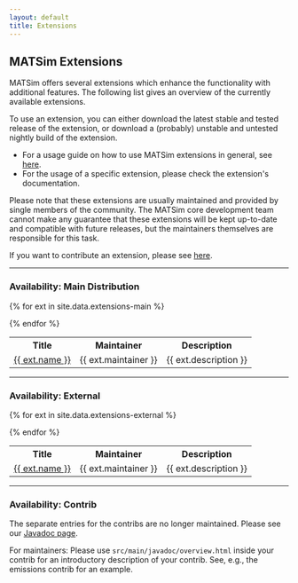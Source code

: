 ```yaml
---
layout: default
title: Extensions
---
```


## MATSim Extensions

MATSim offers several extensions which enhance the functionality with additional features. The following list gives an overview of the currently available extensions.

To use an extension, you can either download the latest stable and tested release of the extension, or download a (probably) unstable and untested nightly build of the extension.

- For a usage guide on how to use MATSim extensions in general, see [here](/docs/extensions).
- For the usage of a specific extension, please check the extension's documentation.

Please note that these extensions are usually maintained and provided by single members of the community. The MATSim core development team cannot make any guarantee that these extensions will be kept up-to-date and compatible with future releases, but the maintainers themselves are responsible for this task.

If you want to contribute an extension, please see [here](/docs/contributing/extensions).

---

### Availability: Main Distribution

<table class="extension-table">

  <tr>
    <th>Title</th><th>Maintainer</th><th>Description</th>
  </tr>

  {% for ext in site.data.extensions-main %}
    <tr>
        <td> <a href="/extension/{{ext.name | downcase }}">{{ ext.name }} </a> </td>
        <td> {{ ext.maintainer }} </td>
        <td> {{ ext.description }} </td>
    </tr>
  {% endfor %}

</table>

---

### Availability: External

<table class="extension-table">

  <tr>
    <th>Title</th><th>Maintainer</th><th>Description</th>
  </tr>

  {% for ext in site.data.extensions-external %}
    <tr>
        <td> <a href="/extension/{{ext.name | downcase }}">{{ ext.name }} </a> </td>
        <td> {{ ext.maintainer }} </td>
        <td> {{ ext.description }} </td>
    </tr>
  {% endfor %}

</table>


---

### Availability: Contrib

The separate entries for the contribs are no longer maintained.   Please see our [Javadoc page](/javadoc).

For maintainers: Please use `src/main/javadoc/overview.html` inside your contrib for an introductory description of your contrib.  See, e.g., the emissions contrib for an example.


<br/><br/><br/>


